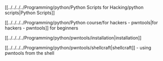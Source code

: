
[[../../../../Programming/python/Python Scripts for Hacking/python scripts|Python Scripts]]

[[../../../../Programming/python/Python course/for hackers - pwntools|for hackers - pwntools]] for beginners

[[../../../../Programming/python/pwntools/installation|installation]]

[[../../../../Programming/python/pwntools/shellcraft|shellcraft]] - using pwntools from the shell




